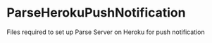 # ParseHerokuPushNotification
Files required to set up Parse Server on Heroku for push notification
